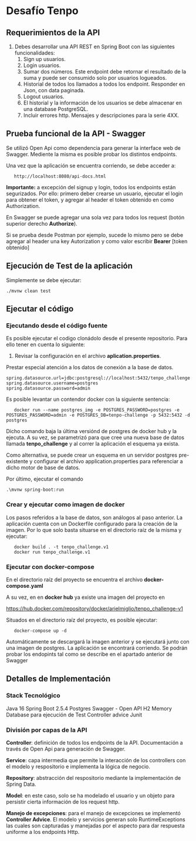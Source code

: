 # Desafío Tenpo

## Requerimientos de la API
1. Debes desarrollar una API REST en Spring Boot con las siguientes funcionalidades:
   1. Sign up usuarios.
   2. Login usuarios.
   3. Sumar dos números. Este endpoint debe retornar el resultado de la suma y puede ser consumido solo por usuarios logueados.
   4. Historial de todos los llamados a todos los endpoint. Responder en Json, con data paginada.
   5. Logout usuarios.
   6. El historial y la información de los usuarios se debe almacenar en una database PostgreSQL.
   7. Incluir errores http. Mensajes y descripciones para la serie 4XX.


## Prueba funcional de la API - Swagger

Se utilizó Open Api como dependencia para generar la interface web de Swagger. Mediente la misma es posible probar los distintos endpoints.

Una vez que la aplicación se encuentra corriendo, se debe acceder a:
```
   http://localhost:8080/api-docs.html
```
**Importante:** a excepción del signup y login, todos los endpoints están segurizados. Por ello:
 primero deber crearse un usuario, ejecutar el login para obtener el token, y agregar al header
el token obtenido en como Authorization.

En Swagger se puede agregar una sola vez para todos los request (botón superior derecho **Authorize**).

Si se prueba desde Postman por ejemplo, sucede lo mismo pero se debe agregar al header una key
Autorization y como valor escribir **Bearer** [token obtenido]

## Ejecución de Test de la aplicación

Simplemente se debe ejecutar:
```
./mvnw clean test
```


## Ejecutar el código

### Ejecutando desde el código fuente

Es posible ejecutar el codigo clonádolo desde el presente repositorio. Para ello tener en cuenta lo siguiente:

1. Revisar la configuración en el archivo **aplication.properties**. 

Prestar especial atención a los datos de conexión a la base de datos. 
```
spring.datasource.url=jdbc:postgresql://localhost:5432/tenpo_challenge
spring.datasource.username=postgres
spring.datasource.password=admin
```

Es posible levantar un contendor docker con la siguiente sentencia:

```
   docker run --name postgres_img -e POSTGRES_PASSWORD=postgres -e POSTGRES_PASSWORD=admin -e POSTGRES_DB=tenpo-challenge -p 5432:5432 -d postgres   
```

Dicho comando baja la última versiónd de postgres de docker hub y la ejecuta. A su vez, se parametrizó para que 
cree una nueva base de datos llamada **tenpo_challenge** y al correr la aplicación el esquema ya exista.

Como alternativa, se puede crear un esquema en un servidor postgres pre-existente y configurar el archivo
application.properties para referenciar a dicho motor de base de datos. 

Por último, ejecutar el comando 
```
.\mvnw spring-boot:run
```

### Crear y ejecutar como imagen de docker

Los pasos referidos a la base de datos, son análogos al paso anterior. 
La aplicación cuenta con un Dockerfile configurado para la creación de la imagen. 
Por lo que solo basta situarse en el directorio raíz de la misma y ejecutar:
```
   docker build . -t tenpo_challenge.v1 
   docker run tenpo_challenge.v1
```

### Ejecutar con docker-compose

En el directorio raíz del proyecto se encuentra el archivo **docker-compose.yaml**

A su vez, en en **docker hub** ya existe una imagen del proyecto en

 https://hub.docker.com/repository/docker/arielmiglio/tenpo_challenge-v1

Situados en el directorio raíz del proyecto, es posible ejecutar:
```
   docker-compose up -d 
```

Automáticamente se descargará la imagen anterior y se ejecutará junto con una imagen de postgres.
La aplicación se encontrará corriendo. Se podrán probar los endopints tal como se describe en 
el apartado anterior de Swagger 



## Detalles de Implementación

### Stack Tecnológico
Java 16
Spring Boot 2.5.4
Postgres 
Swagger - Open API
H2 Memory Database para ejecución de Test
Controller advice
Junit

### División por capas de la API

**Controller**: definición de todos los endpoints de la API. Documentación a través de Open Api para generación de Swagger.

**Service**: capa intermedia que permite la interacción de los controllers con el modelo y respositorio e implementa la lógica de negocio.

**Repository**: abstracción del respositorio mediante la implementación de Spring Data.

**Model**: en este caso, solo se ha modelado el usuario y un objeto para persistir cierta información de los request http.

**Manejo de excepciones**: para el manejo de excepciones se implementó **Controller Advice**.
El modelo y servicios generan solo RuntimeExceptions las cuales son capturadas y manejadas por el aspecto para dar respuesta uniforme a los endpoints Http.


